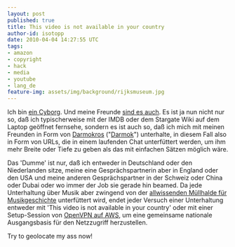 ```yaml
---
layout: post
published: true
title: This video is not available in your country
author-id: isotopp
date: 2010-04-04 14:27:55 UTC
tags:
- amazon
- copyright
- hack
- media
- youtube
- lang_de
feature-img: assets/img/background/rijksmuseum.jpg
---
```

Ich bin <a href='http://blog.koehntopp.de/archives/2214-Cyborg.html'>ein Cyborg</a>. Und meine Freunde <a href='http://blog.koehntopp.de/archives/2634-Dienstliche-und-private-soziale-Kontakte.html'>sind es auch</a>. Es ist ja nun nicht nur so, daß ich typischerweise mit der IMDB oder dem Stargate Wiki auf dem Laptop geöffnet fernsehe, sondern es ist auch so, daß ich mich mit meinen Freunden in Form von <a href='http://www.google.de/search?q=Darmokros'>Darmokros</a> ("<a href='http://en.wikipedia.org/wiki/Darmok'>Darmok</a>") unterhalte, in diesem Fall also in Form von URLs, die in einem laufenden Chat unterfüttert werden, um ihm mehr Breite oder Tiefe zu geben als das mit einfachen Sätzen möglich wäre.

Das 'Dumme' ist nur, daß ich entweder in Deutschland oder den Niederlanden sitze, meine eine Gesprächspartnerin aber in England oder den USA und meine anderen Gesprächspartner in der Schweiz oder China oder Dubai oder wo immer der Job sie gerade hin beamed. Da jede Unterhaltung über Musik aber zwingend von der <a href='http://www.youtube.com/'>allwissenden Müllhalde für Musikgeschichte</a> unterfüttert wird, endet jeder Versuch einer Unterhaltung entweder mit 'This video is not available in your country' oder mit einer Setup-Session von <a href='http://www.tomshardware.de/VPN-Server-GeoIP-VoD-Hulu,testberichte-240286.html'>OpenVPN auf AWS</a>, um eine gemeinsame nationale Ausgangsbasis für den Netzzugriff herzustellen.

Try to geolocate my ass now!
